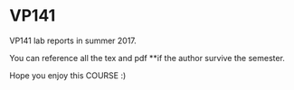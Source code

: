 # VP141
VP141 lab reports in summer 2017.  

You can reference all the tex and pdf **if the author survive the semester.  

Hope you enjoy this COURSE :)
